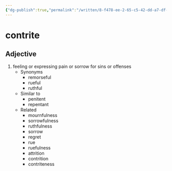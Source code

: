 ```yaml
---
{"dg-publish":true,"permalink":"/written/8-f478-ee-2-65-c5-42-dd-a7-df-87-cfc-25-e375-a/","dgHomeLink":true,"dgPassFrontmatter":false}
---
```


# contrite


## Adjective

1. feeling or expressing pain or sorrow for sins or offenses
	- Synonyms
		- remorseful
		- rueful
		- ruthful
	- Similar to
		- penitent
		- repentant
	- Related
		- mournfulness
		- sorrowfulness
		- ruthfulness
		- sorrow
		- regret
		- rue
		- ruefulness
		- attrition
		- contrition
		- contriteness

